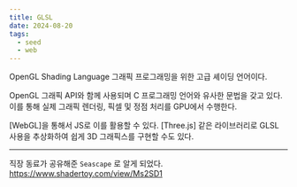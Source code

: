 ```yaml
---
title: GLSL
date: 2024-08-20
tags:
  - seed
  - web
---
```


OpenGL Shading Language
그래픽 프로그래밍을 위한 고급 셰이딩 언어이다.

OpenGL 그래픽 API와 함께 사용되며 C 프로그래밍 언어와 유사한 문법을 갖고 있다.
이를 통해 실제 그래픽 렌더링, 픽셀 및 정점 처리를 GPU에서 수행한다.

[WebGL]을 통해서 JS로 이를 활용할 수 있다.
[Three.js] 같은 라이브러리로 GLSL 사용을 추상화하여 쉽게 3D 그래픽스를 구현할 수도 있다.

---

직장 동료가 공유해준 `Seascape` 로 알게 되었다.
https://www.shadertoy.com/view/Ms2SD1
